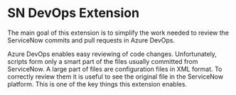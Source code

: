 # SN DevOps Extension

The main goal of this extension is to simplify the work needed to review the ServiceNow commits and pull requests in Azure DevOps. 

Azure DevOps enables easy reviewing of code changes. Unfortunately, scripts form only a smart part of the files usually committed from ServiceNow. A large part of files are configuration files in XML format. To correctly review them it is useful to see the original file in the ServiceNow platform. This is one of the key things this extension enables.